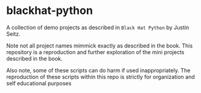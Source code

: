 # blackhat-python
A collection of demo projects as described in `Black Hat Python` by Justin Seitz.

Note not all project names mimmick exactly as described in the book. This repository
is a reproduction and further exploration of the mini projects described in
the book.

Also note, some of these scripts can do harm if used inappropriately. 
The reproduction of these scripts within this repo is strictly for 
organization and self educational purposes